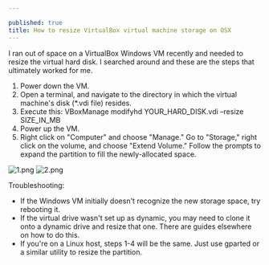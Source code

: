 ```yaml
---

published: true
title: How to resize VirtualBox virtual machine storage on OSX
---
```

I ran out of space on a VirtualBox Windows VM recently and needed to resize the virtual hard disk. I searched around and these are the steps that ultimately worked for me.

1. Power down the VM.
2. Open a terminal, and navigate to the directory in which the virtual machine's disk (*.vdi file) resides.
3. Execute this: VBoxManage modifyhd YOUR\_HARD\_DISK.vdi –resize SIZE\_IN\_MB
4. Power up the VM.
5. Right click on "Computer" and choose "Manage." Go to "Storage," right click on the volume, and choose "Extend Volume."  Follow the prompts to expand the partition to fill the newly-allocated space.

![1.png]({{site.cdn_path}}/2014/08/19/1.png)
![2.png]({{site.cdn_path}}/2014/08/19/2.png)

Troubleshooting:

* If the Windows VM initially doesn't recognize the new storage space, try rebooting it.
* If the virtual drive wasn't set up as dynamic, you may need to clone it onto a dynamic drive and resize that one. There are guides elsewhere on how to do this.
* If you're on a Linux host, steps 1-4 will be the same. Just use gparted or a similar utility to resize the partition.
